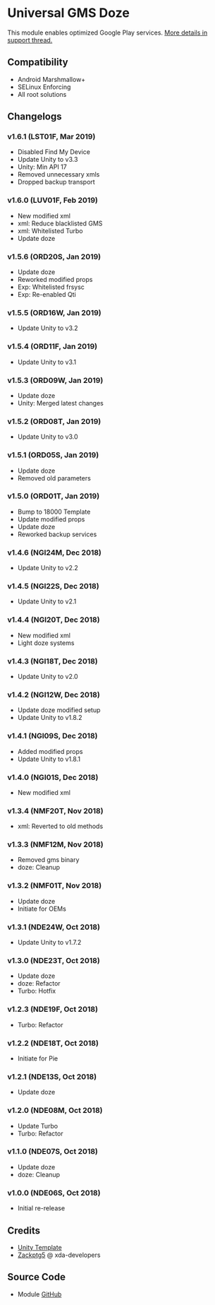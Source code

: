 # Universal GMS Doze
This module enables optimized Google Play services. [More details in support thread.](https://forum.xda-developers.com/apps/magisk/module-universal-gms-doze-t3853710)

## Compatibility
- Android Marshmallow+
- SELinux Enforcing
- All root solutions

## Changelogs
### v1.6.1 (LST01F, Mar 2019)
- Disabled Find My Device
- Update Unity to v3.3
- Unity: Min API 17
- Removed unnecessary xmls
- Dropped backup transport

### v1.6.0 (LUV01F, Feb 2019)
- New modified xml
- xml: Reduce blacklisted GMS
- xml: Whitelisted Turbo
- Update doze

### v1.5.6 (ORD20S, Jan 2019)
- Update doze
- Reworked modified props
- Exp: Whitelisted frsysc
- Exp: Re-enabled Qti

### v1.5.5 (ORD16W, Jan 2019)
- Update Unity to v3.2

### v1.5.4 (ORD11F, Jan 2019)
- Update Unity to v3.1

### v1.5.3 (ORD09W, Jan 2019)
- Update doze
- Unity: Merged latest changes

### v1.5.2 (ORD08T, Jan 2019)
- Update Unity to v3.0

### v1.5.1 (ORD05S, Jan 2019)
- Update doze
- Removed old parameters

### v1.5.0 (ORD01T, Jan 2019)
- Bump to 18000 Template
- Update modified props
- Update doze
- Reworked backup services

### v1.4.6 (NGI24M, Dec 2018)
- Update Unity to v2.2

### v1.4.5 (NGI22S, Dec 2018)
- Update Unity to v2.1

### v1.4.4 (NGI20T, Dec 2018)
- New modified xml
- Light doze systems

### v1.4.3 (NGI18T, Dec 2018)
- Update Unity to v2.0

### v1.4.2 (NGI12W, Dec 2018)
- Update doze modified setup
- Update Unity to v1.8.2

### v1.4.1 (NGI09S, Dec 2018)
- Added modified props
- Update Unity to v1.8.1

### v1.4.0 (NGI01S, Dec 2018)
- New modified xml

### v1.3.4 (NMF20T, Nov 2018)
- xml: Reverted to old methods

### v1.3.3 (NMF12M, Nov 2018)
- Removed gms binary
- doze: Cleanup

### v1.3.2 (NMF01T, Nov 2018)
- Update doze
- Initiate for OEMs

### v1.3.1 (NDE24W, Oct 2018)
- Update Unity to v1.7.2

### v1.3.0 (NDE23T, Oct 2018)
- Update doze
- doze: Refactor
- Turbo: Hotfix

### v1.2.3 (NDE19F, Oct 2018)
- Turbo: Refactor

### v1.2.2 (NDE18T, Oct 2018)
- Initiate for Pie

### v1.2.1 (NDE13S, Oct 2018)
- Update doze

### v1.2.0 (NDE08M, Oct 2018)
- Update Turbo
- Turbo: Refactor

### v1.1.0 (NDE07S, Oct 2018)
- Update doze
- doze: Cleanup

### v1.0.0 (NDE06S, Oct 2018)
- Initial re-release

## Credits
- [Unity Template](https://github.com/Zackptg5/Unity)
- [Zackptg5](https://forum.xda-developers.com/member.php?u=6037748) @ xda-developers

## Source Code
- Module [GitHub](https://github.com/gloeyisk/UniversalGMSDoze)
